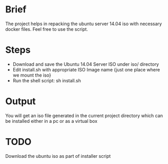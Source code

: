 # Brief
The project helps in repacking the ubuntu server 14.04 iso with necessary docker files. Feel free to use the script.

# Steps
* Download and save the Ubuntu 14.04 Server ISO under iso/ directory
* Edit install.sh with appropriate ISO Image name {just one place where we mount the iso}
* Run the shell script: sh install.sh

# Output
You will get an iso file generated in the current project directory which can be installed either in a pc or as a virtual box

# TODO
Download the ubuntu iso as part of installer script
